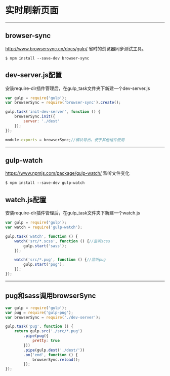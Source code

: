 # 实时刷新页面
---

## browser-sync

http://www.browsersync.cn/docs/gulp/
省时的浏览器同步测试工具。

```
$ npm install --save-dev browser-sync
```

## dev-server.js配置

安装require-dir插件管理后，在gulp_task文件夹下新建一个dev-server.js

```js
var gulp = require('gulp');
var browserSync = require('browser-sync').create();

gulp.task('init-dev-server', function () {
    browserSync.init({
        server: './dest'
    });
});

module.exports = browserSync;//模块导出，便于其他组件使用
```

---

## gulp-watch

https://www.npmjs.com/package/gulp-watch/
监听文件变化

```
$ npm install --save-dev gulp-watch
```

## watch.js配置

安装require-dir插件管理后，在gulp_task文件夹下新建一个watch.js

```js
var gulp = require('gulp');
var watch = require('gulp-watch');

gulp.task('watch', function () {
    watch('src/*.scss', function () {//监听scss
        gulp.start('sass');
    });

    watch('src/*.pug', function () {//监听pug
        gulp.start('pug');
    });
});
```

---

## pug和sass调用browserSync

```js
var gulp = require('gulp');
var pug = require('gulp-pug');
var browserSync = require('./dev-server');

gulp.task('pug', function () {
    return gulp.src('./src/*.pug')
        .pipe(pug({
            pretty: true
        }))
        .pipe(gulp.dest('./dest/'))
        .on('end', function () {
            browserSync.reload();
        });
});
```










